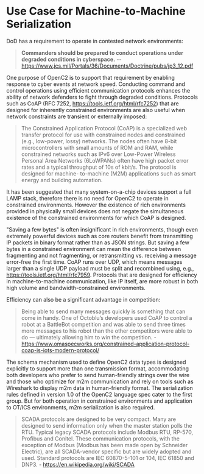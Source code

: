 # Use Case for Machine-to-Machine Serialization
DoD has a requirement to operate in contested network environments:

> **Commanders should be prepared to conduct operations under degraded conditions in
cyberspace.** -- https://www.jcs.mil/Portals/36/Documents/Doctrine/pubs/jp3_12.pdf

One purpose of OpenC2 is to support that requirement by enabling response to cyber events at network speed.  Conducting command and control operations using efficient communication protocols enhances the ability of network defenders to fight through degraded conditions.  Protocols such as CoAP (RFC 7252, https://tools.ietf.org/html/rfc7252) that are designed for inherently constrained environments are also useful when network constraints are transient or externally imposed:

> The Constrained Application Protocol (CoAP) is a specialized web
> transfer protocol for use with constrained nodes and constrained
> (e.g., low-power, lossy) networks.  The nodes often have 8-bit
> microcontrollers with small amounts of ROM and RAM, while constrained
> networks such as IPv6 over Low-Power Wireless Personal Area Networks
> (6LoWPANs) often have high packet error rates and a typical
> throughput of 10s of kbit/s.  The protocol is designed for machine-
> to-machine (M2M) applications such as smart energy and building
> automation.

It has been suggested that many system-on-a-chip devices support a full LAMP stack, therefore there is no need for OpenC2 to operate in constrained environments. However the existence of rich environments provided in physically small devices does not negate the simultaneous existence of the constrained environments for which CoAP is designed.

"Saving a few bytes" is often insignificant in rich environments, though even extremely powerful devices such as core routers benefit from transmitting IP packets in binary format rather than as JSON strings.  But saving a few bytes in a constrained environment can mean the difference between fragmenting and not fragmenting, or retransmitting vs. receiving a message error-free the first time. CoAP runs over UDP, which means messages larger than a single UDP payload must be split and recombined using, e.g., https://tools.ietf.org/html/rfc7959. Protocols that are designed for efficiency in machine-to-machine communication, like IP itself, are more robust in both high volume and bandwidth-constrained environments.

Efficiency can also be a significant advantage in competition:
> Being able to send many messages quickly is something that can come in handy. One of Octoblu’s developers used CoAP to control a robot at a BattleBot competition and was able to send three times more messages to his robot than the other competitors were able to do — ultimately allowing him to win the competition. - https://www.omaspecworks.org/constrained-application-protocol-coap-is-iots-modern-protocol/

The schema mechanism used to define OpenC2 data types is designed explicitly to support more than one transmission format, accommodating both developers who prefer to send human-friendly strings over the wire and those who optimize for m2m communication and rely on tools such as Wireshark to display m2m data in human-friendly format.  The serialization rules defined in version 1.0 of the OpenC2 language spec cater to the first group.  But for both operation in constrained environments and application to OT/ICS environments, m2m serialization is also required.

> SCADA protocols are designed to be very compact. Many are designed to send information only when the master station polls the RTU. Typical legacy SCADA protocols include Modbus RTU, RP-570, Profibus and Conitel. These communication protocols, with the exception of Modbus (Modbus has been made open by Schneider Electric), are all SCADA-vendor specific but are widely adopted and used. Standard protocols are IEC 60870-5-101 or 104, IEC 61850 and DNP3. - https://en.wikipedia.org/wiki/SCADA

